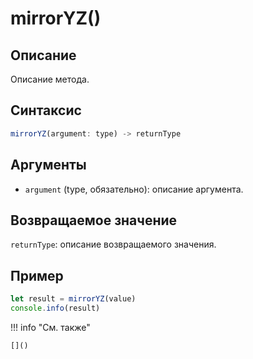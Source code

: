 # mirrorYZ()

## Описание
Описание метода.

## Синтаксис
```javascript
mirrorYZ(argument: type) -> returnType
```

## Аргументы
- `argument` (type, обязательно): описание аргумента.

## Возвращаемое значение
`returnType`: описание возвращаемого значения.

## Пример
```javascript linenums="1"
let result = mirrorYZ(value)
console.info(result)
```

!!! info "См. также"

    []()

